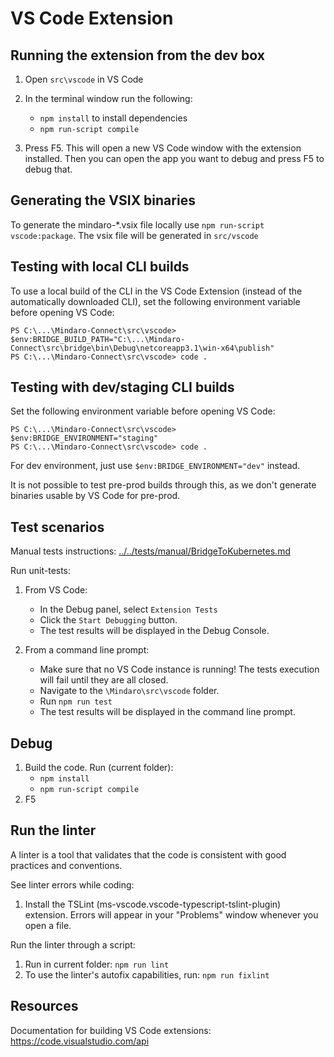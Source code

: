 # VS Code Extension

Running the extension from the dev box
--------------------------------------
1. Open `src\vscode` in VS Code

2. In the terminal window run the following:
    - `npm install` to install dependencies
    - `npm run-script compile`

3. Press F5. This will open a new VS Code window with the extension installed. Then you can open the app you want to debug and press F5 to debug that.

Generating the VSIX binaries
----------------------------
To generate the mindaro-*.vsix file locally use `npm run-script vscode:package`. The vsix file will be generated in `src/vscode`

Testing with local CLI builds
----------------------------
To use a local build of the CLI in the VS Code Extension (instead of the automatically downloaded CLI), set the following environment variable before opening VS Code:
```
PS C:\...\Mindaro-Connect\src\vscode> $env:BRIDGE_BUILD_PATH="C:\...\Mindaro-Connect\src\bridge\bin\Debug\netcoreapp3.1\win-x64\publish"
PS C:\...\Mindaro-Connect\src\vscode> code .
```

Testing with dev/staging CLI builds
----------------------------
Set the following environment variable before opening VS Code:
```
PS C:\...\Mindaro-Connect\src\vscode> $env:BRIDGE_ENVIRONMENT="staging"
PS C:\...\Mindaro-Connect\src\vscode> code .
```

For dev environment, just use `$env:BRIDGE_ENVIRONMENT="dev"` instead.

It is not possible to test pre-prod builds through this, as we don't generate binaries usable by VS Code for pre-prod.

Test scenarios
--------------
Manual tests instructions: [../../tests/manual/BridgeToKubernetes.md](../../tests/manual/BridgeToKubernetes.md)

Run unit-tests:
1. From VS Code:
    * In the Debug panel, select `Extension Tests`
    * Click the `Start Debugging` button.
    * The test results will be displayed in the Debug Console.

2. From a command line prompt:
    * Make sure that no VS Code instance is running! The tests execution will fail until they are all closed.
    * Navigate to the `\Mindaro\src\vscode` folder.
    * Run `npm run test`
    * The test results will be displayed in the command line prompt.

Debug
-----
1. Build the code. Run (current folder):
    * `npm install`
    * `npm run-script compile`
2. F5

Run the linter
--------------
A linter is a tool that validates that the code is consistent with good practices and conventions.

See linter errors while coding:
1. Install the TSLint (ms-vscode.vscode-typescript-tslint-plugin) extension. Errors will appear in your "Problems" window whenever you open a file.

Run the linter through a script:
1. Run in current folder: `npm run lint`
2. To use the linter's autofix capabilities, run: `npm run fixlint`

Resources
---------
Documentation for building VS Code extensions: https://code.visualstudio.com/api